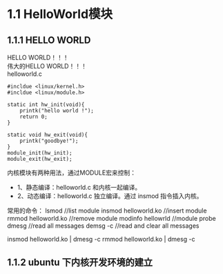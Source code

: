 # 1.1 HelloWorld模块
## 1.1.1 HELLO WORLD

HELLO WORLD！！！  
伟大的HELLO WORLD！！！    
helloworld.c
```
#incldue <linux/kernel.h>
#incldue <linux/module.h>

static int hw_init(void){
	printk("hello world !");
	return 0;
}

static void hw_exit(void){
	printk("goodbye!");
}
module_init(hw_init);
module_exit(hw_exit);
```

内核模块有两种用法，通过MODULE宏来控制：  
-    1、静态编译：helloworld.c 和内核一起编译。  
-    2、动态编译：helloworld.c 独立编译。通过 insmod 指令插入内核。  

常用的命令：
lsmod						//list module
insmod helloworld.ko		//insert module
rmmod helloworld.ko			//remove module
modinfo hellowrld			//module probe
dmesg 						//read all messages
demsg -c					//read and clear all messages

insmod helloworld.ko | dmesg -c
rmmod helloworld.ko | dmesg -c

## 1.1.2 ubuntu 下内核开发环境的建立






